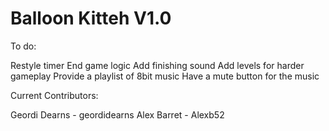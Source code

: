 Balloon Kitteh V1.0
======================

To do:

Restyle timer
End game logic
Add finishing sound
Add levels for harder gameplay
Provide a playlist of 8bit music
Have a mute button for the music

Current Contributors:

Geordi Dearns - geordidearns
Alex Barret - Alexb52
 
